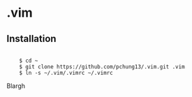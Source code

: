 .vim
====

Installation
------------

<code>
    $ cd ~
    $ git clone https://github.com/pchung13/.vim.git .vim
    $ ln -s ~/.vim/.vimrc ~/.vimrc
</code>

Blargh
